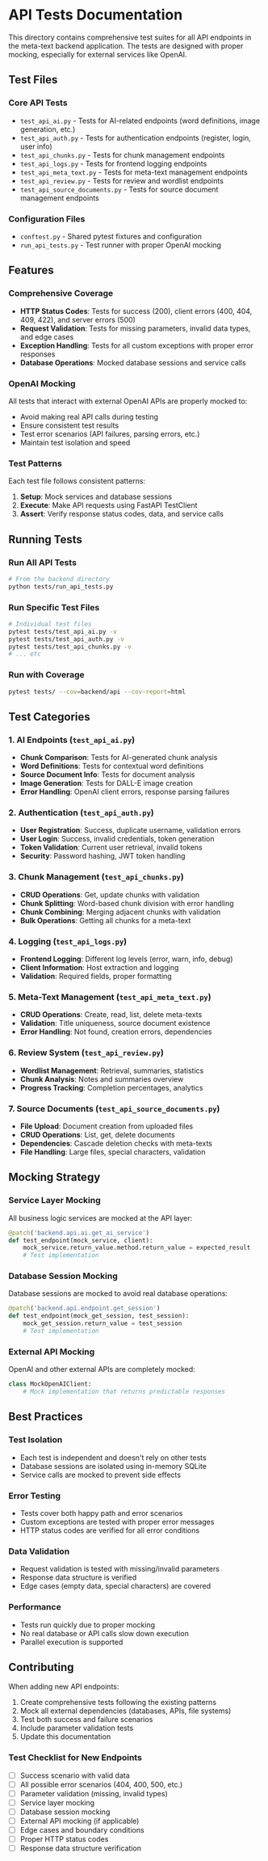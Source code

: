 # API Tests Documentation

This directory contains comprehensive test suites for all API endpoints in the meta-text backend application. The tests are designed with proper mocking, especially for external services like OpenAI.

## Test Files

### Core API Tests

- `test_api_ai.py` - Tests for AI-related endpoints (word definitions, image generation, etc.)
- `test_api_auth.py` - Tests for authentication endpoints (register, login, user info)
- `test_api_chunks.py` - Tests for chunk management endpoints
- `test_api_logs.py` - Tests for frontend logging endpoints
- `test_api_meta_text.py` - Tests for meta-text management endpoints
- `test_api_review.py` - Tests for review and wordlist endpoints
- `test_api_source_documents.py` - Tests for source document management endpoints

### Configuration Files

- `conftest.py` - Shared pytest fixtures and configuration
- `run_api_tests.py` - Test runner with proper OpenAI mocking

## Features

### Comprehensive Coverage

- **HTTP Status Codes**: Tests for success (200), client errors (400, 404, 409, 422), and server errors (500)
- **Request Validation**: Tests for missing parameters, invalid data types, and edge cases
- **Exception Handling**: Tests for all custom exceptions with proper error responses
- **Database Operations**: Mocked database sessions and service calls

### OpenAI Mocking

All tests that interact with external OpenAI APIs are properly mocked to:

- Avoid making real API calls during testing
- Ensure consistent test results
- Test error scenarios (API failures, parsing errors, etc.)
- Maintain test isolation and speed

### Test Patterns

Each test file follows consistent patterns:

1. **Setup**: Mock services and database sessions
2. **Execute**: Make API requests using FastAPI TestClient
3. **Assert**: Verify response status codes, data, and service calls

## Running Tests

### Run All API Tests

```bash
# From the backend directory
python tests/run_api_tests.py
```

### Run Specific Test Files

```bash
# Individual test files
pytest tests/test_api_ai.py -v
pytest tests/test_api_auth.py -v
pytest tests/test_api_chunks.py -v
# ... etc
```

### Run with Coverage

```bash
pytest tests/ --cov=backend/api --cov-report=html
```

## Test Categories

### 1. AI Endpoints (`test_api_ai.py`)

- **Chunk Comparison**: Tests for AI-generated chunk analysis
- **Word Definitions**: Tests for contextual word definitions
- **Source Document Info**: Tests for document analysis
- **Image Generation**: Tests for DALL-E image creation
- **Error Handling**: OpenAI client errors, response parsing failures

### 2. Authentication (`test_api_auth.py`)

- **User Registration**: Success, duplicate username, validation errors
- **User Login**: Success, invalid credentials, token generation
- **Token Validation**: Current user retrieval, invalid tokens
- **Security**: Password hashing, JWT token handling

### 3. Chunk Management (`test_api_chunks.py`)

- **CRUD Operations**: Get, update chunks with validation
- **Chunk Splitting**: Word-based chunk division with error handling
- **Chunk Combining**: Merging adjacent chunks with validation
- **Bulk Operations**: Getting all chunks for a meta-text

### 4. Logging (`test_api_logs.py`)

- **Frontend Logging**: Different log levels (error, warn, info, debug)
- **Client Information**: Host extraction and logging
- **Validation**: Required fields, proper formatting

### 5. Meta-Text Management (`test_api_meta_text.py`)

- **CRUD Operations**: Create, read, list, delete meta-texts
- **Validation**: Title uniqueness, source document existence
- **Error Handling**: Not found, creation errors, dependencies

### 6. Review System (`test_api_review.py`)

- **Wordlist Management**: Retrieval, summaries, statistics
- **Chunk Analysis**: Notes and summaries overview
- **Progress Tracking**: Completion percentages, analytics

### 7. Source Documents (`test_api_source_documents.py`)

- **File Upload**: Document creation from uploaded files
- **CRUD Operations**: List, get, delete documents
- **Dependencies**: Cascade deletion checks with meta-texts
- **File Handling**: Large files, special characters, validation

## Mocking Strategy

### Service Layer Mocking

All business logic services are mocked at the API layer:

```python
@patch('backend.api.ai.get_ai_service')
def test_endpoint(mock_service, client):
    mock_service.return_value.method.return_value = expected_result
    # Test implementation
```

### Database Session Mocking

Database sessions are mocked to avoid real database operations:

```python
@patch('backend.api.endpoint.get_session')
def test_endpoint(mock_get_session, test_session):
    mock_get_session.return_value = test_session
    # Test implementation
```

### External API Mocking

OpenAI and other external APIs are completely mocked:

```python
class MockOpenAIClient:
    # Mock implementation that returns predictable responses
```

## Best Practices

### Test Isolation

- Each test is independent and doesn't rely on other tests
- Database sessions are isolated using in-memory SQLite
- Service calls are mocked to prevent side effects

### Error Testing

- Tests cover both happy path and error scenarios
- Custom exceptions are tested with proper error messages
- HTTP status codes are verified for all error conditions

### Data Validation

- Request validation is tested with missing/invalid parameters
- Response data structure is verified
- Edge cases (empty data, special characters) are covered

### Performance

- Tests run quickly due to proper mocking
- No real database or API calls slow down execution
- Parallel execution is supported

## Contributing

When adding new API endpoints:

1. Create comprehensive tests following the existing patterns
2. Mock all external dependencies (databases, APIs, file systems)
3. Test both success and failure scenarios
4. Include parameter validation tests
5. Update this documentation

### Test Checklist for New Endpoints

- [ ] Success scenario with valid data
- [ ] All possible error scenarios (404, 400, 500, etc.)
- [ ] Parameter validation (missing, invalid types)
- [ ] Service layer mocking
- [ ] Database session mocking
- [ ] External API mocking (if applicable)
- [ ] Edge cases and boundary conditions
- [ ] Proper HTTP status codes
- [ ] Response data structure verification
